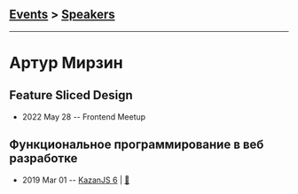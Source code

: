 ## [Events](../README.md) > [Speakers](../speakers.md)
---

# Артур Мирзин

## Feature Sliced Design
- 2022 May 28 -- Frontend Meetup    
## Функциональное программирование в веб разработке
- 2019 Mar 01 -- [KazanJS 6](https://www.youtube.com/watch?v=-jP6FsLwIRI)  | [:notebook:](https://drive.google.com/file/d/1sXsaRcvFZgupnXLNqSCslWd2yVh0a-g7/view)  
